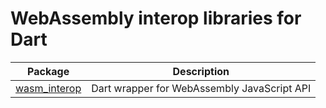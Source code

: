 # WebAssembly interop libraries for Dart

| Package                                      | Description                                                                |
|----------------------------------------------|----------------------------------------------------------------------------|
| [wasm_interop](wasm_interop)                 | Dart wrapper for WebAssembly JavaScript API                                |

